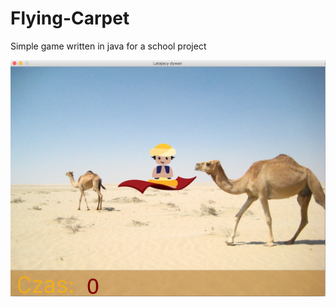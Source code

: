 # Flying-Carpet
Simple game written in java for a school project



![Alt text](https://github.com/jakziema/Flying-Carpet/blob/master/Zrzut%20ekranu%202016-03-16%2018.11.12.png?raw=true "Flying Carpet")
